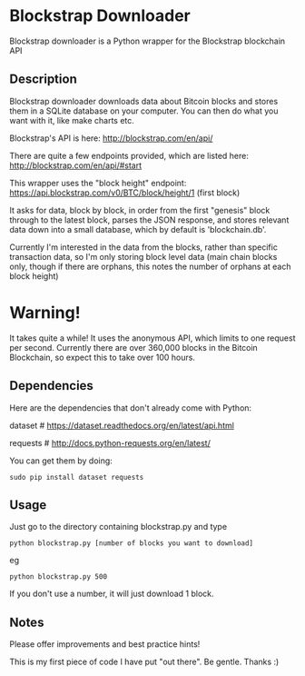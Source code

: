 # Blockstrap Downloader
Blockstrap downloader is a Python wrapper for the Blockstrap blockchain API

## Description
Blockstrap downloader downloads data about Bitcoin blocks and stores them in a SQLite database on your computer.  You can then do what you want with it, like make charts etc.

Blockstrap's API is here: http://blockstrap.com/en/api/

There are quite a few endpoints provided, which are listed here: http://blockstrap.com/en/api/#start

This wrapper uses the "block height" endpoint: https://api.blockstrap.com/v0/BTC/block/height/1 (first block)

It asks for data, block by block, in order from the first "genesis" block through to the latest block, parses the JSON response, and stores relevant data down into a small database, which by default is 'blockchain.db'.

Currently I'm interested in the data from the blocks, rather than specific transaction data, so I'm only storing block level data (main chain blocks only, though if there are orphans, this notes the number of orphans at each block height)

# Warning!
It takes quite a while!  It uses the anonymous API, which limits to one request per second.  Currently there are over 360,000 blocks in the Bitcoin Blockchain, so expect this to take over 100 hours.

## Dependencies
Here are the dependencies that don't already come with Python:

dataset # https://dataset.readthedocs.org/en/latest/api.html

requests # http://docs.python-requests.org/en/latest/

You can get them by doing:

    sudo pip install dataset requests

## Usage
Just go to the directory containing blockstrap.py and type

    python blockstrap.py [number of blocks you want to download]

eg

    python blockstrap.py 500
If you don't use a number, it will just download 1 block.

## Notes
Please offer improvements and best practice hints!

This is my first piece of code I have put "out there".  Be gentle.  Thanks :)

